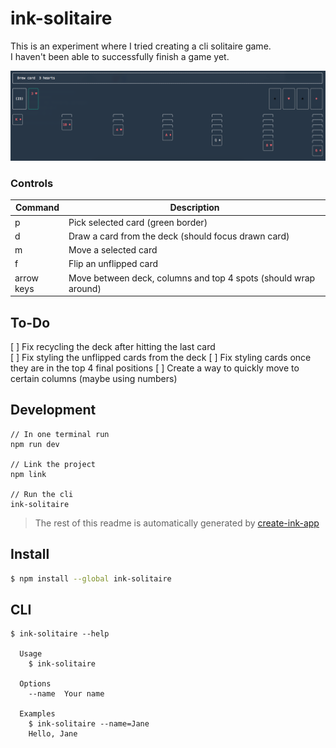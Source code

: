 # ink-solitaire

This is an experiment where I tried creating a cli solitaire game.  
I haven't been able to successfully finish a game yet.

![screenshot.png](screenshot.png 'Start of the game')

### Controls

| Command    | Description                                                     |
| ---------- | --------------------------------------------------------------- |
| p          | Pick selected card (green border)                               |
| d          | Draw a card from the deck (should focus drawn card)             |
| m          | Move a selected card                                            |
| f          | Flip an unflipped card                                          |
| arrow keys | Move between deck, columns and top 4 spots (should wrap around) |

## To-Do

[ ] Fix recycling the deck after hitting the last card  
[ ] Fix styling the unflipped cards from the deck
[ ] Fix styling cards once they are in the top 4 final positions
[ ] Create a way to quickly move to certain columns (maybe using numbers)

## Development

```
// In one terminal run
npm run dev

// Link the project
npm link

// Run the cli
ink-solitaire
```

> The rest of this readme is automatically generated by [create-ink-app](https://github.com/vadimdemedes/create-ink-app)

## Install

```bash
$ npm install --global ink-solitaire
```

## CLI

```
$ ink-solitaire --help

  Usage
    $ ink-solitaire

  Options
    --name  Your name

  Examples
    $ ink-solitaire --name=Jane
    Hello, Jane
```
